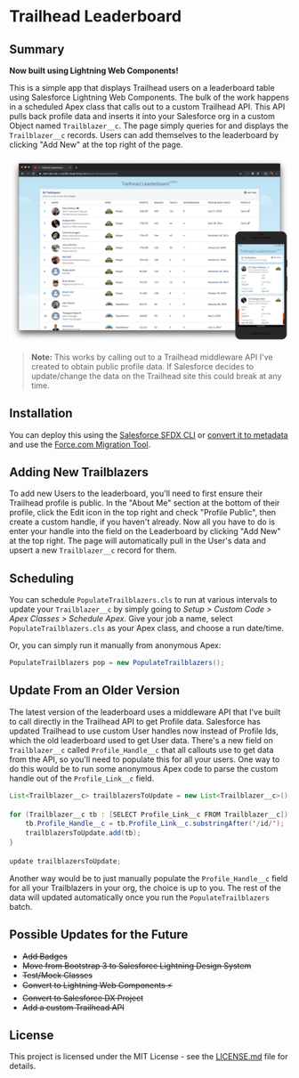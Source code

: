 # Trailhead Leaderboard

## Summary

**Now built using Lightning Web Components!**

This is a simple app that displays Trailhead users on a leaderboard table using Salesforce Lightning
Web Components. The bulk of the work happens in a scheduled Apex class that calls out to a custom
Trailhead API. This API pulls back profile data and inserts it into your Salesforce org in a custom
Object named `Trailblazer__c`. The page simply queries for and displays the `Trailblazer__c` records.
Users can add themselves to the leaderboard by clicking "Add New" at the top right of the page.

![Desktop Desktop](images/screenshot.png "Desktop View")

>**Note:** This works by calling out to a Trailhead middleware API I've created to obtain public
>profile data. If Salesforce decides to update/change the data on the Trailhead site this could
>break at any time.

## Installation

You can deploy this using the [Salesforce SFDX CLI](https://developer.salesforce.com/docs/atlas.en-us.sfdx_setup.meta/sfdx_setup/sfdx_setup_install_cli.htm)
or [convert it to metadata](https://developer.salesforce.com/docs/atlas.en-us.sfdx_cli_reference.meta/sfdx_cli_reference/cli_reference_force_source.htm)
and use the [Force.com Migration Tool](https://developer.salesforce.com/docs/atlas.en-us.daas.meta/daas/forcemigrationtool_install.htm). 

## Adding New Trailblazers

To add new Users to the leaderboard, you'll need to first ensure their Trailhead profile is public.
In the "About Me" section at the bottom of their profile, click the Edit icon in the top right and
check "Profile Public", then create a custom handle, if you haven't already. Now all you have to do
is enter your handle into the field on the Leaderboard by clicking "Add New" at the top right. The 
page will automatically pull in the User's data and upsert a new `Trailblazer__c` record for them.

## Scheduling

You can schedule `PopulateTrailblazers.cls` to run at various intervals to update your
`Trailblazer__c` by simply going to *Setup > Custom Code > Apex Classes > Schedule Apex*.
Give your job a name, select `PopulateTrailblazers.cls` as your Apex class, and choose a run
date/time.

Or, you can simply run it manually from anonymous Apex:

``` java
PopulateTrailblazers pop = new PopulateTrailblazers();
```

## Update From an Older Version

The latest version of the leaderboard uses a middleware API that I've built to call directly in 
the Trailhead API to get Profile data. Salesforce has updated Trailhead to use custom User handles
now instead of Profile Ids, which the old leaderboard used to get User data. There's a new field
on `Trailblazer__c` called `Profile_Handle__c` that all callouts use to get data from the API, so
you'll need to populate this for all your users. One way to do this would be to run some anonymous
Apex code to parse the custom handle out of the `Profile_Link__c` field.

``` java
List<Trailblazer__c> trailblazersToUpdate = new List<Trailblazer__c>();

for (Trailblazer__c tb : [SELECT Profile_Link__c FROM Trailblazer__c]) {
    tb.Profile_Handle__c = tb.Profile_Link__c.substringAfter('/id/');
    trailblazersToUpdate.add(tb);
}

update trailblazersToUpdate;
``` 

Another way would be to just manually populate the `Profile_Handle__c` field for all your Trailblazers
in your org, the choice is up to you. The rest of the data will updated automatically once you run
the `PopulateTrailblazers` batch. 

## Possible Updates for the Future

- ~~Add Badges~~
- ~~Move from Bootstrap 3 to Salesforce Lightning Design System~~
- ~~Test/Mock Classes~~
- ~~Convert to Lightning Web Components ⚡~~
- ~~Convert to Salesforce DX Project~~
- ~~Add a custom Trailhead API~~

## License

This project is licensed under the MIT License - see the [LICENSE.md](LICENSE.md) file for details.
